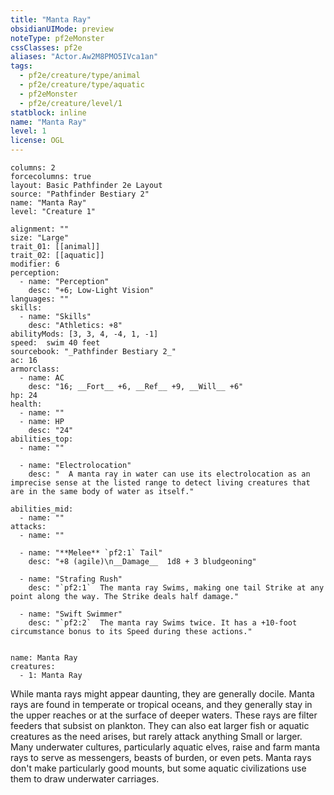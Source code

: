 ```yaml
---
title: "Manta Ray"
obsidianUIMode: preview
noteType: pf2eMonster
cssClasses: pf2e
aliases: "Actor.Aw2M8PMO5IVca1an" 
tags:
  - pf2e/creature/type/animal
  - pf2e/creature/type/aquatic
  - pf2eMonster
  - pf2e/creature/level/1
statblock: inline
name: "Manta Ray"
level: 1
license: OGL
---
```


```statblock
columns: 2
forcecolumns: true
layout: Basic Pathfinder 2e Layout
source: "Pathfinder Bestiary 2"
name: "Manta Ray"
level: "Creature 1"

alignment: ""
size: "Large"
trait_01: [[animal]]
trait_02: [[aquatic]]
modifier: 6
perception:
  - name: "Perception"
    desc: "+6; Low-Light Vision"
languages: ""
skills:
  - name: "Skills"
    desc: "Athletics: +8"
abilityMods: [3, 3, 4, -4, 1, -1]
speed:  swim 40 feet
sourcebook: "_Pathfinder Bestiary 2_"
ac: 16
armorclass:
  - name: AC
    desc: "16; __Fort__ +6, __Ref__ +9, __Will__ +6"
hp: 24
health:
  - name: ""
  - name: HP
    desc: "24"
abilities_top:
  - name: ""

  - name: "Electrolocation"
    desc: "  A manta ray in water can use its electrolocation as an imprecise sense at the listed range to detect living creatures that are in the same body of water as itself."

abilities_mid:
  - name: ""
attacks:
  - name: ""

  - name: "**Melee** `pf2:1` Tail"
    desc: "+8 (agile)\n__Damage__  1d8 + 3 bludgeoning"

  - name: "Strafing Rush"
    desc: "`pf2:1`  The manta ray Swims, making one tail Strike at any point along the way. The Strike deals half damage."

  - name: "Swift Swimmer"
    desc: "`pf2:2`  The manta ray Swims twice. It has a +10-foot circumstance bonus to its Speed during these actions."
 
```

```encounter-table
name: Manta Ray
creatures:
  - 1: Manta Ray
```



While manta rays might appear daunting, they are generally docile. Manta rays are found in temperate or tropical oceans, and they generally stay in the upper reaches or at the surface of deeper waters. These rays are filter feeders that subsist on plankton. They can also eat larger fish or aquatic creatures as the need arises, but rarely attack anything Small or larger. Many underwater cultures, particularly aquatic elves, raise and farm manta rays to serve as messengers, beasts of burden, or even pets. Manta rays don't make particularly good mounts, but some aquatic civilizations use them to draw underwater carriages.
